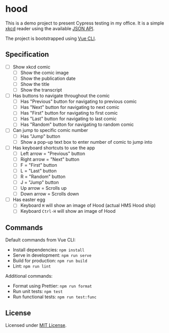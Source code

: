 # hood

This is a demo project to present Cypress testing in my office. It is a simple
[xkcd] reader using the available [JSON API][xkcd-json].

The project is bootstrapped using [Vue CLI](https://cli.vuejs.org/).

## Specification

- [ ] Show xkcd comic
  - [ ] Show the comic image
  - [ ] Show the publication date
  - [ ] Show the title
  - [ ] Show the transcript
- [ ] Has buttons to navigate throughout the comic
  - [ ] Has "Previous" button for navigating to previous comic
  - [ ] Has "Next" button for navigating to next comic
  - [ ] Has "First" button for navigating to first comic
  - [ ] Has "Last" button for navigating to last comic
  - [ ] Has "Random" button for navigating to random comic
- [ ] Can jump to specific comic number
  - [ ] Has "Jump" button
  - [ ] Show a pop-up text box to enter number of comic to jump into
- [ ] Has keyboard shortcuts to use the app
  - [ ] Left arrow = "Previous" button
  - [ ] Right arrow = "Next" button
  - [ ] F = "First" button
  - [ ] L = "Last" button
  - [ ] R = "Random" button
  - [ ] J = "Jump" button
  - [ ] Up arrow = Scrolls up
  - [ ] Down arrow = Scrolls down
- [ ] Has easter egg
  - [ ] Keyboard `H` will show an image of Hood (actual HMS Hood ship)
  - [ ] Keyboard `Ctrl-H` will show an image of Hood

## Commands

Default commands from Vue CLI:

- Install dependencies: `npm install`
- Serve in development: `npm run serve`
- Build for production: `npm run build`
- Lint: `npm run lint`

Additional commands:

- Format using Prettier: `npm run format`
- Run unit tests: `npm test`
- Run functional tests: `npm run test:func`

## License

Licensed under [MIT License][lic].

[lic]: https://github.com/tkesgar/hood/blob/master/LICENSE
[xkcd-json]: https://xkcd.com/json.html
[xkcd]: https://xkcd.com/
